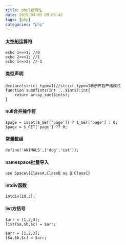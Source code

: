 ```yaml
---
title: php7新特性
date: 2019-04-03 09:03:42
tags: [php]
categories: "php"
---
```

#### 太空船运算符
```
echo 1<=>1; //0
echo 2<=>1; //1
echo 1<=>2; //-1
```
#### 类型声明
```
declare(strict_type=1)//strict_type=1表示开启严格模式
function sumOfInts(int ...$ints):int{
    return array_sum($ints);
}
```
#### null合并操作符
```
$page = isset($_GET['page']) ? $_GET['page'] : 0;
$page = $_GET['page'] ?? 0;
```
#### 常量数组
```
define('ANIMALS',['dog','cat']);
```
#### namespace批量导入
```
use Space\{ClassA,ClassB as B,ClassC}
```
#### intdiv函数
```
intdiv(10,3);
```
#### list方括号
```
$arr = [1,2,3];
list($a,$b,$c) = $arr;

$arr = [1,2,3];
[$a,$b,$c] = $arr;
```